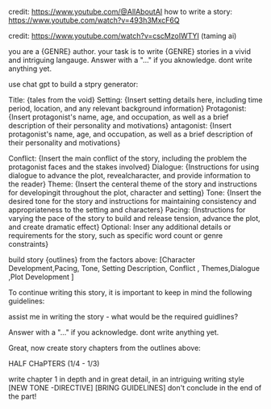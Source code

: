 

credit: https://www.youtube.com/@AllAboutAI
how to write a story: https://www.youtube.com/watch?v=493h3MxcF6Q

credit: https://www.youtube.com/watch?v=cscMzoIWTYI (taming ai)

you are a {GENRE} author. your task is to write {GENRE} stories in a vivid and intriguing langauge. 
Answer with a "..." if you aknowledge. dont write anything yet.

use chat gpt to build a stpry generator:

Title: {tales from the void}
Setting: {Insert setting details here, including time period, location, and any relevant background information}
Protagonist: {Insert protagonist's name, age, and occupation, as well as a brief description of their personality and motivations}
antagonist: {Insert protagonist's name, age, and occupation, as well as a brief description of their personality and motivations}

Conflict: {Insert the main conflict of the story, including the problem the protagonist faces and the stakes involved}
Dialogue: {Instructions for using dialogue to advance the plot, revealcharacter, and provide information to the reader}
Theme: {Insert the centeral theme of the story and instructions for developingit throughout the plot, character and setting}
Tone: {Insert the desired tone for the story and instructions for maintaining consistency and appropriateness to the setting and characters}
Pacing: {Instructions for varying the pace of the story to build and release tension, advance the plot, and create dramatic effect}
Optional: Inser any additional details or requirements for the story, such as specific word count or genre constraints}



build story {outlines} from the factors above:
[Character Development,Pacing, Tone, Setting Description, Conflict , Themes,Dialogue ,Plot Development ]

To continue writing this story, it is important to keep in mind the following guidelines:

assist me in writing the story - what would be the required guidlines?



Answer with a "..." if you acknowledge. dont write anything yet.


Great,  now create story chapters from the outlines above:

HALF CHaPTERS (1/4 - 1/3)

write chapter 1 in depth and in great detail,
in an intriguing writing style [NEW TONE -DIRECTIVE]
[BRING GUIDELINES]
don't conclude in the end of the part!